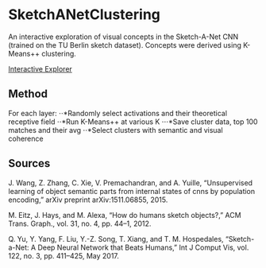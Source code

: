 # SketchANetClustering

An interactive exploration of visual concepts in the Sketch-A-Net CNN (trained on the TU Berlin sketch dataset). Concepts were derived using K-Means++ clustering.

[Interactive Explorer](https://ulberge.github.io/SketchANetClustering/)

## Method
For each layer:
⋅⋅*Randomly select activations and their theoretical receptive field
⋅⋅*Run K-Means++ at various K
⋅⋅⋅*Save cluster data, top 100 matches and their avg
⋅⋅*Select clusters with semantic and visual coherence

## Sources
J. Wang, Z. Zhang, C. Xie, V. Premachandran, and A. Yuille, “Unsupervised learning of object semantic parts from internal states of cnns by population encoding,” arXiv preprint arXiv:1511.06855, 2015.

M. Eitz, J. Hays, and M. Alexa, “How do humans sketch objects?,” ACM Trans. Graph., vol. 31, no. 4, pp. 44–1, 2012.

Q. Yu, Y. Yang, F. Liu, Y.-Z. Song, T. Xiang, and T. M. Hospedales, “Sketch-a-Net: A Deep Neural Network that Beats Humans,” Int J Comput Vis, vol. 122, no. 3, pp. 411–425, May 2017.

